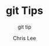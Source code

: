 ---
layout: post
title:  "git Tips"
subtitle: "git tip"
author: "Chris Lee"
avatar: "img/authors/profile.png"
image: "img/git.png"
categories : [all, git]
---